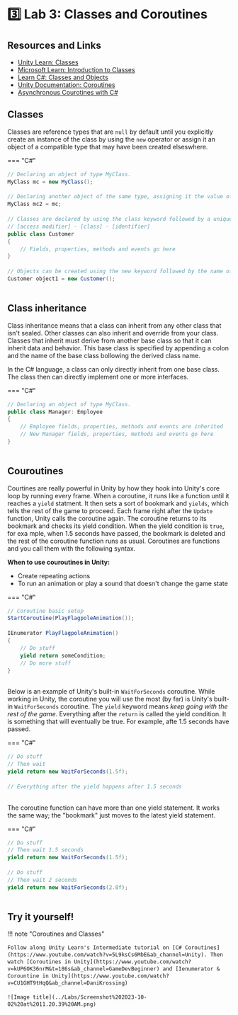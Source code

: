 # 3️⃣ Lab 3: Classes and Coroutines

## Resources and Links
* [Unity Learn: Classes](https://learn.unity.com/tutorial/classes-5)
* [Microsoft Learn: Introduction to Classes](https://learn.microsoft.com/en-us/dotnet/csharp/fundamentals/types/classes)
* [Learn C#: Classes and Objects](https://www.codecademy.com/learn/build-web-apps-asp-net-intermediate-c-sharp/modules/learn-csharp-classes/cheatsheet)
* [Unity Documentation: Coroutines](https://docs.unity3d.com/Manual/Coroutines.html)
* [Asynchronous Courotines with C#](https://learn.microsoft.com/en-us/events/dotnetconf-2020/asynchronous-courotines-with-c)


## Classes
Classes are reference types that are `null` by default until you explicitly create an instance of the class by using the `new` operator or assign it an object of a compatible type that may have been created elseswhere. 

=== "C#"

``` c# title="DeclaringClasses.cs" linenums="1"
// Declaring an object of type MyClass.
MyClass mc = new MyClass();

// Declaring another object of the same type, assigning it the value of the first object.
MyClass mc2 = mc;

// Classes are declared by using the class keyword followed by a unique identifier
// [access modifier] - [class] - [identifier]
public class Customer 
{
    // Fields, properties, methods and events go here
}

// Objects can be created using the new keyword followed by the name of the class
Customer object1 = new Customer();
    
```
## Class inheritance
Class inheritance means that a class can inherit from any other class that isn't sealed. Other classes can also inherit and override from your class. Classes that inherit must derive from another base class so that it can inherit data and behavior. This base class is specified by appending a colon and the name of the base class bollowing the derived class name. 

In the C# language, a class can only directly inherit from one base class. The class then can directly implement one or more interfaces. 

=== "C#"

``` c# title="ClassInheritance.cs" linenums="1"
// Declaring an object of type MyClass.
public class Manager: Employee
{
    // Employee fields, properties, methods and events are inherited
    // New Manager fields, properties, methods and events go here
}
    
```
## Couroutines
Courtines are really powerful in Unity by how they hook into Unity's core loop by running every frame. When a coroutine, it runs like a function until it reaches a `yield` statment. It then sets a sort of bookmark and `yields`, which tells the rest of the game to proceed. Each frame right after the `Update` function, Unity calls the coroutine again. The coroutine returns to its bookmark and checks its yield condition. When the yield condition is `true`, for exa mple, when 1.5 seconds have passed, the bookmark is deleted and the rest of the coroutine function runs as usual. Coroutines are functions and you call them with the following syntax. 

**When to use couroutines in Unity:**

* Create repeating actions
* To run an animation or play a sound that doesn't change the game state

=== "C#"

``` c# linenums="1"
// Coroutine basic setup
StartCoroutine(PlayFlagpoleAnimation());

IEnumerator PlayFlagpoleAnimation()
{
    // Do stuff
    yield return someCondition;
    // Do more stuff
}
    
```

Below is an example of Unity's built-in `WaitForSeconds` coroutine. While working in Unity, the coroutine you will use the most (by far) is Unity's built-in `WaitForSeconds` coroutine. The `yield` keyword means *keep going with the rest of the game*. Everything after the `return` is called the yield condition. It is something that will eventually be true. For example, afte 1.5 seconds have passed.

=== "C#"

``` c# linenums="1"
// Do stuff
// Then wait
yield return new WaitForSeconds(1.5f);

// Everything after the yield happens after 1.5 seconds
    
```

The coroutine function can have more than one yield statement. It works the same way; the "bookmark" just moves to the latest yield statement. 

=== "C#"

``` c# linenums="1"
// Do stuff
// Then wait 1.5 seconds
yield return new WaitForSeconds(1.5f);

// Do stuff
// Then wait 2 seconds
yield return new WaitForSeconds(2.0f);
    
```

## Try it yourself!
!!! note "Coroutines and Classes"

    Follow along Unity Learn's Intermediate tutorial on [C# Coroutines](https://www.youtube.com/watch?v=5L9ksCs6MbE&ab_channel=Unity). Then watch [Coroutines in Unity](https://www.youtube.com/watch?v=kUP6OK36nrM&t=186s&ab_channel=GameDevBeginner) and [Ienumerator & Corountine in Unity](https://www.youtube.com/watch?v=CU1GHT9tHqQ&ab_channel=DaniKrossing)

    ![Image title](../Labs/Screenshot%202023-10-02%20at%2011.20.39%20AM.png)